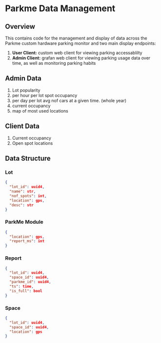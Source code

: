 # Parkme Data Management

## Overview

This contains code for the management and display of data across the Parkme custom hardware parking monitor and two main display endpoints:
1. **User Client:** custom web client for viewing parking accessablilty
2. **Admin Client:** grafan web client for viewing parking usage data over time, as well as monitoring parking habits


## Admin Data

1. Lot popularity
2. per hour per lot spot occupancy
3. per day per lot avg nof cars at a given time. (whole year)
4. current occupancy
5. map of most used locations


## Client Data

1. Current occupancy
2. Open spot locations

## Data Structure

### Lot
```json
{
  "lot_id": uuid4,
  "name": str,
  "nof_spots": int,
  "location": gps,
  "desc": str
}
```

### ParkMe Module
```json
{
  "location": gps,
  "report_ms": int
}
```

### Report
```json
{
  "lot_id": uuid4,
  "space_id": uuid4,
  "parkme_id": uuid4,
  "ts": time,
  "is_full": bool
}
```

### Space
```json
{
  "lot_id": uuid4,
  "space_id": uuid4,
  "location": gps
}
```

